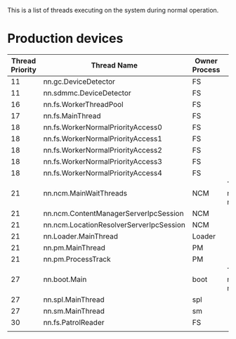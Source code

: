 This is a list of threads executing on the system during normal
operation.

# Production devices

| Thread Priority | Thread Name                             | Owner Process | Notes                                         |
| --------------- | --------------------------------------- | ------------- | --------------------------------------------- |
| 11              | nn.gc.DeviceDetector                    | FS            |                                               |
| 11              | nn.sdmmc.DeviceDetector                 | FS            |                                               |
| 16              | nn.fs.WorkerThreadPool                  | FS            |                                               |
| 17              | nn.fs.MainThread                        | FS            |                                               |
| 18              | nn.fs.WorkerNormalPriorityAccess0       | FS            |                                               |
| 18              | nn.fs.WorkerNormalPriorityAccess1       | FS            |                                               |
| 18              | nn.fs.WorkerNormalPriorityAccess2       | FS            |                                               |
| 18              | nn.fs.WorkerNormalPriorityAccess3       | FS            |                                               |
| 18              | nn.fs.WorkerNormalPriorityAccess4       | FS            |                                               |
| 21              | nn.ncm.MainWaitThreads                  | NCM           | This is the real name for nn.ncm.MainThread.  |
| 21              | nn.ncm.ContentManagerServerIpcSession   | NCM           |                                               |
| 21              | nn.ncm.LocationResolverServerIpcSession | NCM           |                                               |
| 21              | nn.Loader.MainThread                    | Loader        |                                               |
| 21              | nn.pm.MainThread                        | PM            |                                               |
| 21              | nn.pm.ProcessTrack                      | PM            |                                               |
| 27              | nn.boot.Main                            | boot          | This is the real name for nn.boot.MainThread. |
| 27              | nn.spl.MainThread                       | spl           |                                               |
| 27              | nn.sm.MainThread                        | sm            |                                               |
| 30              | nn.fs.PatrolReader                      | FS            |                                               |
|                 |                                         |               |                                               |
